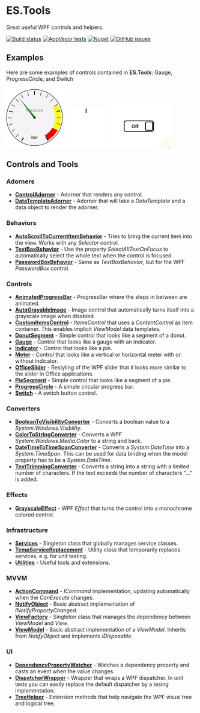 # ES.Tools

Great useful WPF controls and helpers.

[![Build status](https://ci.appveyor.com/api/projects/status/jd0r84sejxmxysr3?svg=true)](https://ci.appveyor.com/project/pschimmel/es-tools)
[![AppVeyor tests](https://img.shields.io/appveyor/tests/pschimmel/es-tools)](https://ci.appveyor.com/project/pschimmel/es-tool)
[![Nuget](https://img.shields.io/nuget/v/ES.Tools)](https://www.nuget.org/packages/ES.Tools/)
[![GitHub issues](https://img.shields.io/github/issues/pschimmel/es.tools)](https://github.com/pschimmel/ES.Tools/issues)

## Examples

Here are some examples of controls contained in **ES.Tools**: Gauge, ProgressCircle, and Switch

![Gauge example](Documentation/Images/Gauge.gif "Gauge")
![ProgressCircle example](Documentation/Images/IntermediateProgressCircle.gif "ProgressCircle")
![Switch example](Documentation/Images/Switch.gif "Switch")

## Controls and Tools

### Adorners

- [**ControlAdorner**](Documentation/ControlAdorner) - Adorner that renders any control.
- [**DataTemplateAdorner**](Documentation/DataTemplateAdorner) - Adorner that will take a *DataTemplate* and a data object to render the adorner.

### Behaviors

- [**AutoScrollToCurrentItemBehavior**](Documentation/AutoScrollToCurrentItemBehavior) - Tries to bring the current item into the view. Works with any *Selector* control. 
- [**TextBoxBehavior**](Documentation/TextBoxBehavior) - Use the property *SelectAllTextOnFocus* to automatically select the whole text when the control is focused. 
- [**PasswordBoxBehavior**](Documentation/PasswordBoxBehavior) - Same as *TextBoxBehavior*, but for the WPF *PasswordBox* control.
 
### Controls

- [**AnimatedProgressBar**](Documentation/AnimatedProgressBar) - ProgressBar where the steps in between are animated.
- [**AutoGrayableImage**](Documentation/AutoGrayableImage) - Image control that automatically turns itself into a grayscale image when disabled.
- [**CustomItemsControl**](Documentation/CustomItemsControl) - *ItemsControl* that uses a *ContentControl* as item container. This enables implicit *ViewModel* data templates.
- [**DonutSegment**](Documentation/DonutSegment) - Simple control that looks like a segment of a donut. 
- [**Gauge**](Documentation/Gauge) - Control that looks like a gauge with an indicator. 
- [**Indicator**](Documentation/Indicators) - Control that looks like a pin. 
- [**Meter**](Documentation/Meter) - Control that looks like a vertical or horizontal meter with or without indicator. 
- [**OfficeSlider**](Documentation/OfficeSlider) - Restyling of the WPF slider that it looks more similar to the slider in Office applications.
- [**PieSegment**](Documentation/PieSegment) - Simple control that looks like a segment of a pie.
- [**ProgressCircle**](Documentation/ProgressCircle) - A simple circular progress bar.
- [**Switch**](Documentation/Switch) - A switch button control.

### Converters

- [**BooleanToVisibilityConverter**](Documentation/Converters) - Converts a boolean value to a *System.Windows.Visibility*.
- [**ColorToStringConverter**](Documentation/Converters) - Converts a WPF *System.Windows.Media.Color* to a string and back.
- [**DateTimeToTimeSpanConverter**](Documentation/Converters) - Converts a *System.DateTime* into a *System.TimeSpan*. This can be used for data binding when the model property has to be a *System.DateTime*.
- [**TextTrimmingConverter**](Documentation/Converters) - Converts a string into a string with a limited number of characters. If the text exceeds the number of characters "..." is added.

### Effects

- [**GrayscaleEffect**](Documentation/GrayscaleEffect) - WPF *Effect* that turns the control into a monochrome colored control.

### Infrastructure

- [**Services**](Documentation/Services) - Singleton class that globally manages service classes.
- [**TempServiceReplacement**](Documentation/TempServiceReplacement) - Utility class that temporarily replaces services, e.g. for unit testing.
- [**Utilities**](Documentation/Utilities) - Useful tools and extensions.

### MVVM

- [**ActionCommand**](Documentation/ActionCommand) - *ICommand* implementation, updating automatically when the *CanExecute* changes.
- [**NotifyObject**](Documentation/NotifyObject) - Basic abstract implementation of *INotifyPropertyChanged*.
- [**ViewFactory**](Documentation/ViewFactory) - Singleton class that manages the dependency between *ViewModel* and *View*.
- [**ViewModel**](Documentation/ViewModel) - Basic abstract implementation of a *ViewModel*. Inherits from *NotifyObject* and implements *IDisposable*.

### UI

- [**DependencyPropertyWatcher**](Documentation/DependencyPropertyWatcher) - Watches a dependency property and casts an event when the value changes.
- [**DispatcherWrapper**](Documentation/DispatcherWrapper) - Wrapper that wraps a WPF dispatcher. In unit tests you can easily replace the default dispatcher by a tesing implementation.
- [**TreeHelper**](Documentation/TreeHelper) - Extension methods that help navigate the WPF visual tree and logical tree.